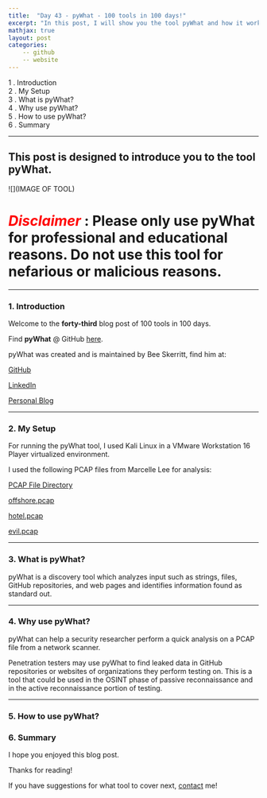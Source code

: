 ```yaml
---
title:  "Day 43 - pyWhat - 100 tools in 100 days!"
excerpt: "In this post, I will show you the tool pyWhat and how it works."
mathjax: true
layout: post
categories:
    -- github
    -- website
---
```


1 . Introduction
<br>
2 . My Setup
<br>
3 . What is pyWhat?
<br>
4 . Why use pyWhat?
<br>
5 . How to use pyWhat?
<br>
6 . Summary

---

## This post is designed to introduce you to the tool pyWhat.

![](IMAGE OF TOOL)

# <span style="color:red">***Disclaimer***</span> : **Please only use pyWhat for professional and educational reasons. Do not use this tool for nefarious or malicious reasons.**

---

### 1. **Introduction**

Welcome to the **forty-third** blog post of 100 tools in 100 days.<br> 

Find **pyWhat** @ GitHub [here](https://github.com/bee-san/pyWhat).

pyWhat was created and is maintained by Bee Skerritt, find him at:

[GitHub](https://github.com/bee-san)

[LinkedIn](https://www.linkedin.com/in/brandonls/)

[Personal Blog](https://skerritt.blog/)

---

### 2. **My Setup**

For running the pyWhat tool, I used Kali Linux in a VMware Workstation 16 Player virtualized environment.

I used the following PCAP files from Marcelle Lee for analysis:

[PCAP File Directory](https://drive.google.com/drive/folders/1FKJCG72G6mlu116Qj5xcgfhXNWa6oqTb)

[offshore.pcap](https://drive.google.com/file/d/1TLqsjvYFI9DZZZKeDmX1veoJTdx-iBqM/view?usp=sharing)

[hotel.pcap](https://drive.google.com/file/d/1g-16Mf-clG7KkppBggNEhcS4NUJzggBY/view?usp=sharing)

[evil.pcap](https://drive.google.com/file/d/1PcMA1BE3pa8A6o0cefQXrVUehlBEe5y7/view?usp=sharing)


---

### 3. **What is pyWhat?**

pyWhat is a discovery tool which analyzes input such as strings, files, GitHub repositories, and web pages and identifies information found as standard out. 

---

### 4. **Why use pyWhat?**

pyWhat can help a security researcher perform a quick analysis on a PCAP file from a network scanner. 

Penetration testers may use pyWhat to find leaked data in GitHub repositories or websites of organizations they perform testing on. This is a tool that could be used in the OSINT phase of passive reconnaissance and in the active reconnaissance portion of testing. 

---

### 5. **How to use pyWhat?**



### 6. **Summary**



I hope you enjoyed this blog post.

Thanks for reading!<br>

If you have suggestions for what tool to cover next, [contact](mailto:matthew.o.mccorkle@gmail.com) me!
